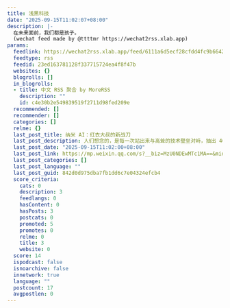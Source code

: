 ```yaml
---
title: 浅黑科技
date: "2025-09-15T11:02:07+08:00"
description: |-
  在未来面前，我们都是孩子。
  (wechat feed made by @ttttmr https://wechat2rss.xlab.app)
params:
  feedlink: https://wechat2rss.xlab.app/feed/6111a6d5ecf28cfdd4fc9b664244c05ddacef15c.xml
  feedtype: rss
  feedid: 23ed163781128f337715724ea4f8f47b
  websites: {}
  blogrolls: []
  in_blogrolls:
  - title: 中文 RSS 聚合 by MoreRSS
    description: ""
    id: c4e30b2e549839519f2711d98fed209e
  recommended: []
  recommender: []
  categories: []
  relme: {}
  last_post_title: 纳米 AI：红衣大叔的新战刀
  last_post_description: 人们想念的，是每一次站出来与高耸的技术壁垒对峙，抽出 40 米大刀的那个人。
  last_post_date: "2025-09-15T11:02:00+08:00"
  last_post_link: https://mp.weixin.qq.com/s?__biz=MzU0NDEwMTc1MA==&mid=2247526510&idx=1&sn=8e3895c655db3133dc5d55d82cf914af
  last_post_categories: []
  last_post_language: ""
  last_post_guid: 842d0d975dba7fb1dd6c7e04324efcb4
  score_criteria:
    cats: 0
    description: 3
    feedlangs: 0
    hasContent: 0
    hasPosts: 3
    postcats: 0
    promoted: 5
    promotes: 0
    relme: 0
    title: 3
    website: 0
  score: 14
  ispodcast: false
  isnoarchive: false
  innetwork: true
  language: ""
  postcount: 17
  avgpostlen: 0
---
```

